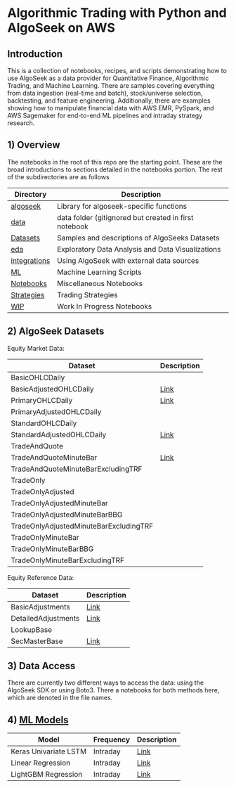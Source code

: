  # Algorithmic Trading with Python and AlgoSeek on AWS

## Introduction
This is a collection of notebooks, recipes, and scripts demonstrating how to use AlgoSeek as a data provider 
for Quantitative Finance, Algorithmic Trading, and Machine Learning. There are samples covering everything from 
data ingestion (real-time and batch), stock/universe selection, backtesting, and feature engineering. Additionally, 
there are examples showing how to manipulate financial data with AWS EMR, PySpark, and AWS Sagemaker for end-to-end ML 
pipelines and intraday strategy research.

## 1) Overview 
The notebooks in the root of this repo are the starting point. These are the broad introductions to sections detailed in
the notebooks portion. The rest of the subdirectories are as follows

| Directory | Description                                    |
|-----------|------------------------------------------------|
| [algoseek](./algoseek/)  | Library for algoseek-specific functions        |
| [data](./data/) | data folder (gitignored but created in first notebook |
| [Datasets](./datasets/)  | Samples and descriptions of AlgoSeeks Datasets |
| [eda](./eda/) | Exploratory Data Analysis and Data Visualizations | 
| [integrations](./integrations/) | Using AlgoSeek with external data sources |
| [ML](./ml/)        | Machine Learning Scripts | 
| [Notebooks](./notebooks/) | Miscellaneous Notebooks | 
| [Strategies](./strategies/) | Trading Strategies |
| [WIP](./wip/) | Work In Progress Notebooks | 


## 2) AlgoSeek Datasets

Equity Market Data:

| Dataset                                | Description                                         |
|----------------------------------------|-----------------------------------------------------|
| BasicOHLCDaily                         | |
| BasicAdjustedOHLCDaily                 | [Link](./eda/dataset_eda/basic_adjusted_ohlc_daily.ipynb) |
| PrimaryOHLCDaily                       | [Link](./eda/dataset_eda/primary_ohlc_daily.ipynb) |
| PrimaryAdjustedOHLCDaily               | |
| StandardOHLCDaily                      | |
| StandardAdjustedOHLCDaily              | [Link](./eda/dataset_eda/standard_adjusted_ohlc_daily.ipynb) |
| TradeAndQuote                          | |
| TradeAndQuoteMinuteBar                 | [Link](./2_Intraday_Data_Intro.ipynb) |
| TradeAndQuoteMinuteBarExcludingTRF     | |
| TradeOnly                              | |
| TradeOnlyAdjusted                      | |
| TradeOnlyAdjustedMinuteBar             | |
| TradeOnlyAdjustedMinuteBarBBG          | |
| TradeOnlyAdjustedMinuteBarExcludingTRF | |
| TradeOnlyMinuteBar | |
| TradeOnlyMinuteBarBBG | |
| TradeOnlyMinuteBarExcludingTRF | |

Equity Reference Data:

| Dataset | Description                                                                   |
|---------|-------------------------------------------------------------------------------|
| BasicAdjustments |  [Link](./eda/dataset_eda/basic_adjustments.ipynb)                                                                             |
| DetailedAdjustments | [Link](./eda/dataset_eda/detailed_adjustments.ipynb)                                                                 |
| LookupBase | |
| SecMasterBase | [Link](./eda/dataset_eda/sec_master_base.ipynb) |

## 3) Data Access
There are currently two different ways to access the data: using the AlgoSeek SDK or using Boto3. There a notebooks 
for both methods here, which are denoted in the file names.

## 4) [ML Models](./ml/README.md)

| Model                 | Frequency | Description                                     |
|-----------------------|-----------|-------------------------------------------------|
| Keras Univariate LSTM | Intraday  | [Link](ml/intraday_keras_lstm_univariate.ipynb) |
| Linear Regression     | Intraday  | [Link](ml/intraday_linear_regression.ipynb) |
| LightGBM Regression | Intraday | [Link](ml/intraday_lightgbm.ipynb) |
